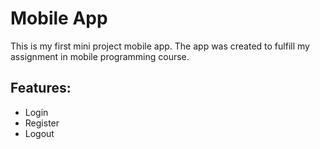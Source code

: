 # Mobile App  
This is my first mini project mobile app. The app was created to fulfill my assignment in mobile programming course. 

## Features:
- Login 
- Register
- Logout

